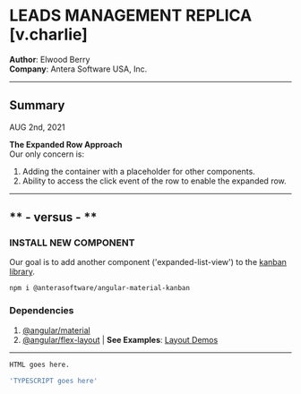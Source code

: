 # LEADS MANAGEMENT REPLICA [v.charlie]
**Author**: Elwood Berry  
**Company**: Antera Software USA, Inc.  

---  

## Summary  
AUG 2nd, 2021  
  
**The Expanded Row Approach**  
Our only concern is:
1. Adding the container with a placeholder for other components.
2. Ability to access the click event of the row to enable the expanded row.
  
---  
** - versus - **  
---  
  

### INSTALL NEW COMPONENT 
Our goal is to add another component ('expanded-list-view') to the [kanban library](https://github.com/Antera-Software/Antera-libraries/tree/master/libs/kanban/src/lib).
```  
npm i @anterasoftware/angular-material-kanban  
```  

### Dependencies  
1. [@angular/material](https://www.npmjs.com/package/@angular/material)
2. [@angular/flex-layout](https://www.npmjs.com/package/@angular/flex-layout) | **See Examples**: [Layout Demos](https://tburleson-layouts-demos.firebaseapp.com/#/docs)


--- 

```html  
HTML goes here.
```  

```ts  
'TYPESCRIPT goes here'
```  